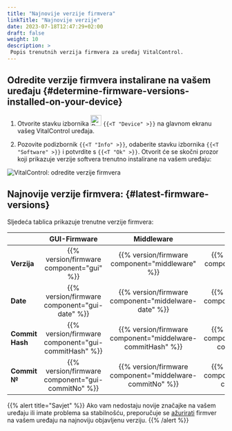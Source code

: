 ```yaml
---
title: "Najnovije verzije firmvera"
linkTitle: "Najnovije verzije"
date: 2023-07-18T12:47:29+02:00
draft: false
weight: 10
description: >
 Popis trenutnih verzija firmvera za uređaj VitalControl.
---
```


## Odredite verzije firmvera instalirane na vašem uređaju {#determine-firmware-versions-installed-on-your-device}

1. Otvorite stavku izbornika <img src="/icons/device.svg" width="25" align="bottom" alt="Device" /> `{{<T "Device" >}}` na glavnom ekranu vašeg VitalControl uređaja.

2. Pozovite podizbornik `{{<T "Info" >}}`, odaberite stavku izbornika `{{<T "Software" >}}` i potvrdite s `{{<T "Ok" >}}`. Otvorit će se skočni prozor koji prikazuje verzije softvera trenutno instalirane na vašem uređaju:

![VitalControl: odredite verzije firmvera](../images/firmware-versions.png "Prikaz verzija firmvera")

## Najnovije verzije firmvera: {#latest-firmware-versions}

Sljedeća tablica prikazuje trenutne verzije firmvera:

|                 | GUI-Firmware  | Middleware  | Bootloader |
|-----------------|:-------------:|:-----------:|:----------:|
| **Verzija**     | {{% version/firmware component="gui" %}} | {{% version/firmware component="middleware" %}} | {{% version/firmware component="bootloader" %}} |
| **Date**       | {{% version/firmware component="gui-date" %}} | {{% version/firmware component="middelware-date" %}} | {{% version/firmware component="bootloader-date" %}} |
| **Commit Hash** | {{% version/firmware component="gui-commitHash" %}} | {{% version/firmware component="middelware-commitHash" %}} |  {{% version/firmware component="bootloader-commitHash" %}} |
| **Commit №**    | {{% version/firmware component="gui-commitNo" %}} | {{% version/firmware component="middelware-commitNo" %}} | {{% version/firmware component="bootloader-commitNo" %}}|

{{% alert title="Savjet" %}}
Ako vam nedostaju novije značajke na vašem uređaju ili imate problema sa stabilnošću, preporučuje se [ažurirati](../update/) firmver na vašem uređaju na najnoviju objavljenu verziju.
{{% /alert %}}
